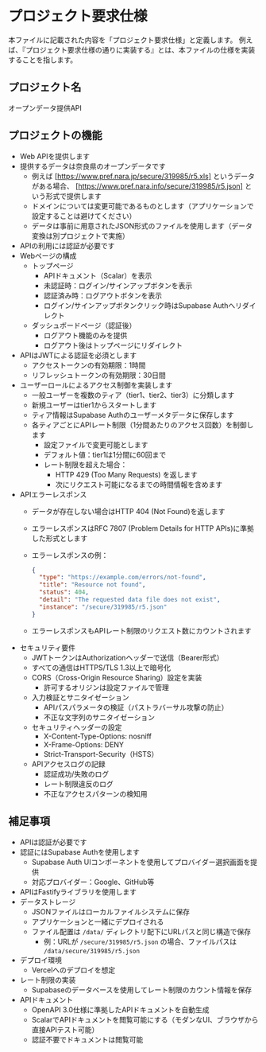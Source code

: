 # プロジェクト要求仕様

本ファイルに記載された内容を「プロジェクト要求仕様」と定義します。
例えば、『プロジェクト要求仕様の通りに実装する』とは、本ファイルの仕様を実装することを指します。

## プロジェクト名

オープンデータ提供API

## プロジェクトの機能

- Web APIを提供します
- 提供するデータは奈良県のオープンデータです
  - 例えば [https://www.pref.nara.jp/secure/319985/r5.xls] というデータがある場合、 [https://www.pref.nara.info/secure/319985/r5.json] という形式で提供します
  - ドメインについては変更可能であるものとします（アプリケーションで設定することは避けてください）
  - データは事前に用意されたJSON形式のファイルを使用します（データ変換は別プロジェクトで実施）
- APIの利用には認証が必要です
- Webページの構成
  - トップページ
    - APIドキュメント（Scalar）を表示
    - 未認証時：ログイン/サインアップボタンを表示
    - 認証済み時：ログアウトボタンを表示
    - ログイン/サインアップボタンクリック時はSupabase Authへリダイレクト
  - ダッシュボードページ（認証後）
    - ログアウト機能のみを提供
    - ログアウト後はトップページにリダイレクト
- APIはJWTによる認証を必須とします
  - アクセストークンの有効期限：1時間
  - リフレッシュトークンの有効期限：30日間
- ユーザーロールによるアクセス制御を実装します
  - 一般ユーザーを複数のティア（tier1、tier2、tier3）に分類します
  - 新規ユーザーはtier1からスタートします
  - ティア情報はSupabase Authのユーザーメタデータに保存します
  - 各ティアごとにAPIレート制限（1分間あたりのアクセス回数）を制御します
    - 設定ファイルで変更可能とします
    - デフォルト値：tier1は1分間に60回まで
    - レート制限を超えた場合：
      - HTTP 429 (Too Many Requests) を返します
      - 次にリクエスト可能になるまでの時間情報を含めます
- APIエラーレスポンス
  - データが存在しない場合はHTTP 404 (Not Found)を返します
  - エラーレスポンスはRFC 7807 (Problem Details for HTTP APIs)に準拠した形式とします
  - エラーレスポンスの例：

    ```json
    {
      "type": "https://example.com/errors/not-found",
      "title": "Resource not found",
      "status": 404,
      "detail": "The requested data file does not exist",
      "instance": "/secure/319985/r5.json"
    }
    ```

  - エラーレスポンスもAPIレート制限のリクエスト数にカウントされます
- セキュリティ要件
  - JWTトークンはAuthorizationヘッダーで送信（Bearer形式）
  - すべての通信はHTTPS/TLS 1.3以上で暗号化
  - CORS（Cross-Origin Resource Sharing）設定を実装
    - 許可するオリジンは設定ファイルで管理
  - 入力検証とサニタイゼーション
    - APIパスパラメータの検証（パストラバーサル攻撃の防止）
    - 不正な文字列のサニタイゼーション
  - セキュリティヘッダーの設定
    - X-Content-Type-Options: nosniff
    - X-Frame-Options: DENY
    - Strict-Transport-Security（HSTS）
  - APIアクセスログの記録
    - 認証成功/失敗のログ
    - レート制限違反のログ
    - 不正なアクセスパターンの検知用

## 補足事項

- APIは認証が必要です
- 認証にはSupabase Authを使用します
  - Supabase Auth UIコンポーネントを使用してプロバイダー選択画面を提供
  - 対応プロバイダー：Google、GitHub等
- APIはFastifyライブラリを使用します
- データストレージ
  - JSONファイルはローカルファイルシステムに保存
  - アプリケーションと一緒にデプロイされる
  - ファイル配置は `/data/` ディレクトリ配下にURLパスと同じ構造で保存
    - 例：URLが `/secure/319985/r5.json` の場合、ファイルパスは `/data/secure/319985/r5.json`
- デプロイ環境
  - Vercelへのデプロイを想定
- レート制限の実装
  - Supabaseのデータベースを使用してレート制限のカウント情報を保存
- APIドキュメント
  - OpenAPI 3.0仕様に準拠したAPIドキュメントを自動生成
  - ScalarでAPIドキュメントを閲覧可能にする（モダンなUI、ブラウザから直接APIテスト可能）
  - 認証不要でドキュメントは閲覧可能
